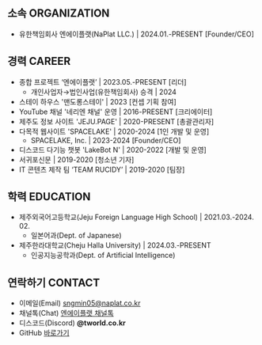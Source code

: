 ## 소속 ORGANIZATION
- 유한책임회사 엔에이플랫(NaPlat LLC.) | 2024.01.-PRESENT [Founder/CEO]

## 경력 CAREER
- 종합 프로젝트 ‘엔에이플랫’ | 2023.05.-PRESENT [리더]
    - 개인사업자→법인사업(유한책임회사) 승격 | 2024
- 스테이 하우스 '맨도롱스테이' | 2023 [컨셉 기획 참여]
- YouTube 채널 '네리엔 채널' 운영 | 2016-PRESENT [크리에이터]
- 제주도 정보 사이트 'JEJU.PAGE' | 2020-PRESENT [총괄관리자]
- 다목적 웹사이트 'SPACELAKE' | 2020-2024 [1인 개발 및 운영]
    - SPACELAKE, Inc. | 2023-2024 [Founder/CEO]
- 디스코드 다기능 챗봇 'LakeBot N' | 2020-2022 [개발 및 운영]
- 서귀포신문 | 2019-2020 [청소년 기자]
- IT 콘텐츠 제작 팀 ‘TEAM RUCIDY’ | 2019-2020 [팀장]

## 학력 EDUCATION
- 제주외국어고등학교(Jeju Foreign Language High School) | 2021.03.-2024. 02.
    - 일본어과(Dept. of Japanese)
- 제주한라대학교(Cheju Halla University) | 2024.03.-PRESENT
    - 인공지능공학과(Dept. of Artificial Intelligence)

## 연락하기 CONTACT
- 이메일(Email) [sngmin05@naplat.co.kr](mailto:sngmin05@naplat.co.kr)
- 채널톡(Chat) [엔에이플랫 채널톡](https://naplat.channel.io/)
- 디스코드(Discord) **@tworld.co.kr**
- GitHub [바로가기](https://github.com/nerien5743)
